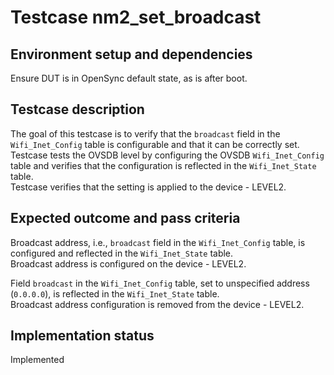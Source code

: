 # Testcase nm2_set_broadcast

## Environment setup and dependencies

Ensure DUT is in OpenSync default state, as is after boot.

## Testcase description

The goal of this testcase is to verify that the `broadcast` field in the
`Wifi_Inet_Config` table is configurable and that it can be correctly set.\
Testcase tests the OVSDB level by configuring the OVSDB `Wifi_Inet_Config`
table and verifies that the configuration is reflected in the `Wifi_Inet_State`
table.\
Testcase verifies that the setting is applied to the device - LEVEL2.

## Expected outcome and pass criteria

Broadcast address, i.e., `broadcast` field in the `Wifi_Inet_Config` table,
is configured and reflected in the `Wifi_Inet_State` table.\
Broadcast address is configured on the device - LEVEL2.

Field `broadcast` in the `Wifi_Inet_Config` table, set to unspecified address
(`0.0.0.0`), is reflected in the `Wifi_Inet_State` table.\
Broadcast address configuration is removed from the device - LEVEL2.

## Implementation status

Implemented
